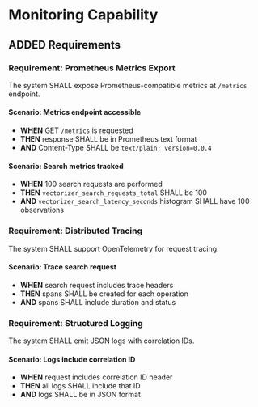 # Monitoring Capability

## ADDED Requirements

### Requirement: Prometheus Metrics Export
The system SHALL expose Prometheus-compatible metrics at `/metrics` endpoint.

#### Scenario: Metrics endpoint accessible
- **WHEN** GET `/metrics` is requested
- **THEN** response SHALL be in Prometheus text format
- **AND** Content-Type SHALL be `text/plain; version=0.0.4`

#### Scenario: Search metrics tracked
- **WHEN** 100 search requests are performed
- **THEN** `vectorizer_search_requests_total` SHALL be 100
- **AND** `vectorizer_search_latency_seconds` histogram SHALL have 100 observations

### Requirement: Distributed Tracing
The system SHALL support OpenTelemetry for request tracing.

#### Scenario: Trace search request
- **WHEN** search request includes trace headers
- **THEN** spans SHALL be created for each operation
- **AND** spans SHALL include duration and status

### Requirement: Structured Logging
The system SHALL emit JSON logs with correlation IDs.

#### Scenario: Logs include correlation ID
- **WHEN** request includes correlation ID header
- **THEN** all logs SHALL include that ID
- **AND** logs SHALL be in JSON format

